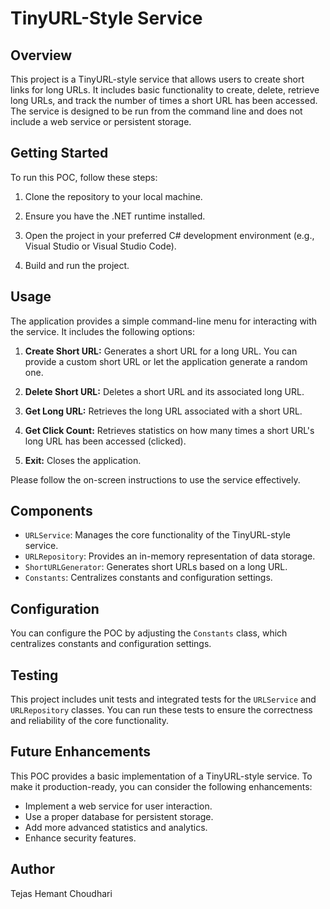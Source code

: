 # TinyURL-Style Service

## Overview
This project is a TinyURL-style service that allows users to create short links for long URLs. It includes basic functionality to create, delete, retrieve long URLs, and track the number of times a short URL has been accessed. The service is designed to be run from the command line and does not include a web service or persistent storage.

## Getting Started
To run this POC, follow these steps:

1. Clone the repository to your local machine.

2. Ensure you have the .NET runtime installed.

3. Open the project in your preferred C# development environment (e.g., Visual Studio or Visual Studio Code).

4. Build and run the project.

## Usage
The application provides a simple command-line menu for interacting with the service. It includes the following options:

1. **Create Short URL:** Generates a short URL for a long URL. You can provide a custom short URL or let the application generate a random one.

2. **Delete Short URL:** Deletes a short URL and its associated long URL.

3. **Get Long URL:** Retrieves the long URL associated with a short URL.

4. **Get Click Count:** Retrieves statistics on how many times a short URL's long URL has been accessed (clicked).

5. **Exit:** Closes the application.

Please follow the on-screen instructions to use the service effectively.

## Components
- `URLService`: Manages the core functionality of the TinyURL-style service.
- `URLRepository`: Provides an in-memory representation of data storage.
- `ShortURLGenerator`: Generates short URLs based on a long URL.
- `Constants`: Centralizes constants and configuration settings.

## Configuration
You can configure the POC by adjusting the `Constants` class, which centralizes constants and configuration settings.

## Testing
This project includes unit tests and integrated tests for the `URLService` and `URLRepository` classes. You can run these tests to ensure the correctness and reliability of the core functionality.

## Future Enhancements
This POC provides a basic implementation of a TinyURL-style service. To make it production-ready, you can consider the following enhancements:
- Implement a web service for user interaction.
- Use a proper database for persistent storage.
- Add more advanced statistics and analytics.
- Enhance security features.

## Author
Tejas Hemant Choudhari
